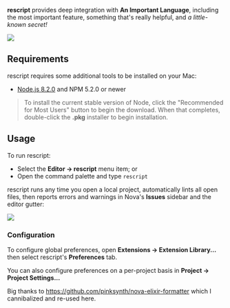 <!--
👋 Hello! As Nova users browse the extensions library, a good README can help them understand what your extension does, how it works, and what setup or configuration it may require.

Not every extension will need every item described below. Use your best judgement when deciding which parts to keep to provide the best experience for your new users.

💡 Quick Tip! As you edit this README template, you can preview your changes by selecting **Extensions → Activate Project as Extension**, opening the Extension Library, and selecting "rescript" in the sidebar.

Let's get started!
-->

<!--
🎈 Include a brief description of the features your extension provides. For example:
-->

**rescript** provides deep integration with **An Important Language**, including the most important feature, something that's really helpful, and _a little-known secret!_

<!--
🎈 It can also be helpful to include a screenshot or GIF showing your extension in action:
-->

![](https://nova.app/images/en/dark/editor.png)

## Requirements

<!--
🎈 If your extension depends on external processes or tools that users will need to have, it's helpful to list those and provide links to their installers:
-->

rescript requires some additional tools to be installed on your Mac:

- [Node.js 8.2.0](https://nodejs.org) and NPM 5.2.0 or newer

<!--
✨ Providing tips, tricks, or other guides for installing or configuring external dependencies can go a long way toward helping your users have a good setup experience:
-->

> To install the current stable version of Node, click the "Recommended for Most Users" button to begin the download. When that completes, double-click the **.pkg** installer to begin installation.

## Usage

<!--
🎈 If your extension provides features that are invoked manually, consider describing those options for users:
-->

To run rescript:

- Select the **Editor → rescript** menu item; or
- Open the command palette and type `rescript`

<!--
🎈 Alternatively, if your extension runs automatically (as in the case of a validator), consider showing users what they can expect to see:
-->

rescript runs any time you open a local project, automatically lints all open files, then reports errors and warnings in Nova's **Issues** sidebar and the editor gutter:

![](https://nova.app/images/en/dark/tools/sidebars.png)

### Configuration

<!--
🎈 If your extension offers global- or workspace-scoped preferences, consider pointing users toward those settings. For example:
-->

To configure global preferences, open **Extensions → Extension Library...** then select rescript's **Preferences** tab.

You can also configure preferences on a per-project basis in **Project → Project Settings...**

<!--
👋 That's it! Happy developing!

P.S. If you'd like, you can remove these comments before submitting your extension 😉
-->


Big thanks to https://github.com/pinksynth/nova-elixir-formatter which I cannibalized and re-used here.
